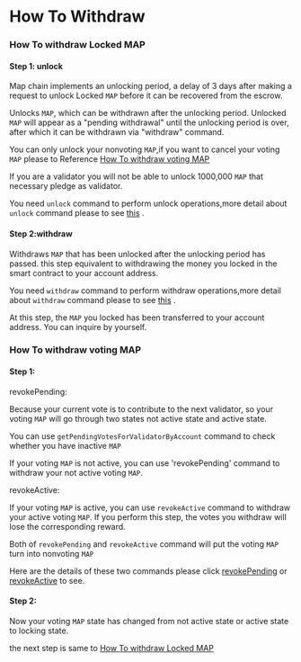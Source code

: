 # How To Withdraw

### How To withdraw Locked MAP

#### Step 1: unlock

Map chain implements an unlocking period, a delay of 3 days after making a request to unlock Locked `MAP` before it can be recovered from the escrow.

Unlocks `MAP`, which can be withdrawn after the unlocking period. Unlocked `MAP` will appear as a "pending withdrawal" until the unlocking period is over, after which it can be withdrawn via "withdraw" command.

You can only unlock your nonvoting `MAP`,if you want to cancel your voting `MAP` please to Reference [How To withdraw voting MAP](how-to-withdraw.md#how-To-withdraw-voting-MAP)

If you are a validator you will not be able to unlock 1000,000 `MAP` that necessary pledge as validator.

You need `unlock` command to perform unlock operations,more detail about `unlock` command please to see [this](marker/AboutCommon.md#unlockMAP) .

#### Step 2:withdraw

Withdraws `MAP` that has been unlocked after the unlocking period has passed. this step equivalent to withdrawing the money you locked in the smart contract to your account address.

You need `withdraw` command to perform withdraw operations,more detail about `withdraw` command please to see [this](marker/AboutCommon.md#withdrawMap) .

At this step, the `MAP` you locked has been transferred to your account address. You can inquire by yourself.

### How To withdraw voting MAP

#### Step 1:

revokePending:

Because your current vote is to contribute to the next validator, so your voting `MAP` will go through two states not active state and active state.

You can use `getPendingVotesForValidatorByAccount` command to check whether you have inactive `MAP`

If your voting `MAP` is not active, you can use 'revokePending' command to withdraw your not active voting `MAP`.

revokeActive:

If your voting `MAP` is active, you can use `revokeActive` command to withdraw your active voting `MAP`. If you perform this step, the votes you withdraw will lose the corresponding reward.

Both of `revokePending` and `revokeActive` command will put the voting `MAP` turn into nonvoting `MAP`

Here are the details of these two commands please click [revokePending](marker/AboutVote.md#revokePending) or [revokeActive](marker/AboutVote.md#revokeActive) to see.

#### Step 2:

Now your voting `MAP` state has changed from not active state or active state to locking state.

the next step is same to [How To withdraw Locked MAP](how-to-withdraw.md#how-To-withdraw-Locked-MAP)
